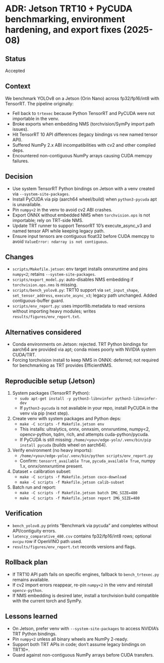 # ADR: Jetson TRT10 + PyCUDA benchmarking, environment hardening, and export fixes (2025-08)

## Status
Accepted

## Context
We benchmark YOLOv8 on a Jetson (Orin Nano) across fp32/fp16/int8 with TensorRT. The pipeline originally:
- Fell back to `trtexec` because Python TensorRT and PyCUDA were not importable in the venv.
- Broke exports when embedding NMS (torchvision/SymPy import path issues).
- Hit TensorRT 10 API differences (legacy bindings vs new named tensor API).
- Suffered NumPy 2.x ABI incompatibilities with cv2 and other compiled deps.
- Encountered non-contiguous NumPy arrays causing CUDA memcpy failures.

## Decision
- Use system TensorRT Python bindings on Jetson with a venv created via `--system-site-packages`.
- Install PyCUDA via pip (aarch64 wheel/build) when `python3-pycuda` apt is unavailable.
- Pin `numpy<2` in the venv to avoid cv2 ABI crashes.
- Export ONNX without embedded NMS when `torchvision.ops` is not importable; rely on TRT-side NMS.
- Update TRT runner to support TensorRT 10’s execute_async_v3 and named tensor API while keeping legacy path.
- Ensure input tensors are contiguous float32 before CUDA memcpy to avoid `ValueError: ndarray is not contiguous`.

## Changes
- `scripts/Makefile.jetson`: env target installs onnxruntime and pins `numpy<2`; retains `--system-site-packages`.
- `scripts/export_model.py`: auto-disables NMS embedding if `torchvision.ops.nms` is missing.
- `scripts/bench_yolov8.py`: TRT10 support via `set_input_shape`, `set_tensor_address`, `execute_async_v3`; legacy path unchanged. Added contiguous-buffer guard.
- `scripts/env_report.py`: uses importlib.metadata to read versions without importing heavy modules; writes `results/figures/env_report.txt`.

## Alternatives considered
- Conda environments on Jetson: rejected. TRT Python bindings for aarch64 are provided via apt; conda mixes poorly with NVIDIA system CUDA/TRT.
- Forcing torchvision install to keep NMS in ONNX: deferred; not required for benchmarking as TRT provides EfficientNMS.

## Reproducible setup (Jetson)
1) System packages (TensorRT Python):
   - `sudo apt-get install -y python3-libnvinfer python3-libnvinfer-dev`
   - If `python3-pycuda` is not available in your repo, install PyCUDA in the venv via pip (next step).
2) Create venv with system packages and Python deps:
   - `make -C scripts -f Makefile.jetson env`
   - This installs: ultralytics, onnx, onnxsim, onnxruntime, numpy<2, opencv-python, tqdm, rich, and attempts cuda-python/pycuda.
   - If PyCUDA is still missing: `/home/<you>/edge-yolo/.venv/bin/pip install pycuda` (builds wheel on aarch64).
3) Verify environment (no heavy imports):
   - `/home/<you>/edge-yolo/.venv/bin/python scripts/env_report.py`
   - Confirm: `tensorrt_available True`, `pycuda_available True`, numpy 1.x, onnx/onnxruntime present.
4) Dataset + calibration subset:
   - `make -C scripts -f Makefile.jetson coco-download`
   - `make -C scripts -f Makefile.jetson calib-subset`
5) Batch run and report:
   - `make -C scripts -f Makefile.jetson batch IMG_SIZE=480`
   - `make -C scripts -f Makefile.jetson report IMG_SIZE=480`

## Verification
- `bench_yolov8.py` prints “Benchmark via pycuda” and completes without API/contiguity errors.
- `latency_comparative_480.csv` contains fp32/fp16/int8 rows; optional `ovcpu` row if OpenVINO path used.
- `results/figures/env_report.txt` records versions and flags.

## Rollback plan
- If TRT10 API path fails on specific engines, fallback to `bench_trtexec.py` remains available.
- If cv2 import errors reappear, re-pin `numpy<2` in the venv and reinstall `opencv-python`.
- If NMS embedding is desired later, install a torchvision build compatible with the current torch and SymPy.

## Lessons learned
- On Jetson, prefer venv with `--system-site-packages` to access NVIDIA’s TRT Python bindings.
- Pin `numpy<2` unless all binary wheels are NumPy 2-ready.
- Support both TRT APIs in code; don’t assume legacy bindings on TRT10+.
- Guard against non-contiguous NumPy arrays before CUDA transfers.
